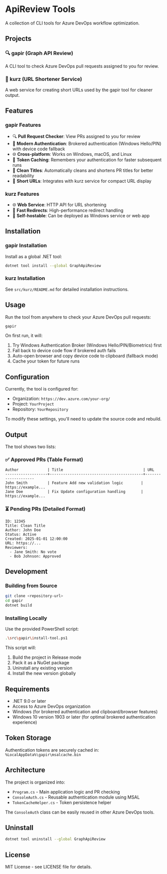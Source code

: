# ApiReview Tools

A collection of CLI tools for Azure DevOps workflow optimization.

## Projects

### 🔍 gapir (Graph API Review)
A CLI tool to check Azure DevOps pull requests assigned to you for review.

### 🔗 kurz (URL Shortener Service)
A web service for creating short URLs used by the gapir tool for cleaner output.

## Features

### gapir Features
- 🔍 **Pull Request Checker**: View PRs assigned to you for review
- 🔐 **Modern Authentication**: Brokered authentication (Windows Hello/PIN) with device code fallback
- 🌐 **Cross-platform**: Works on Windows, macOS, and Linux
- 💾 **Token Caching**: Remembers your authentication for faster subsequent runs
- 🧹 **Clean Titles**: Automatically cleans and shortens PR titles for better readability
- 🔗 **Short URLs**: Integrates with kurz service for compact URL display

### kurz Features
- 🌐 **Web Service**: HTTP API for URL shortening
- 🏃 **Fast Redirects**: High-performance redirect handling
- 🔧 **Self-hostable**: Can be deployed as Windows service or web app

## Installation

### gapir Installation
Install as a global .NET tool:

```bash
dotnet tool install --global GraphApiReview
```

### kurz Installation
See `src/kurz/README.md` for detailed installation instructions.

## Usage

Run the tool from anywhere to check your Azure DevOps pull requests:

```bash
gapir
```

On first run, it will:
1. Try Windows Authentication Broker (Windows Hello/PIN/Biometrics) first
2. Fall back to device code flow if brokered auth fails
3. Auto-open browser and copy device code to clipboard (fallback mode)
4. Cache your token for future runs

## Configuration

Currently, the tool is configured for:
- Organization: `https://dev.azure.com/your-org/`
- Project: `YourProject`
- Repository: `YourRepository`

To modify these settings, you'll need to update the source code and rebuild.

## Output

The tool shows two lists:

### ✅ Approved PRs (Table Format)
```
Author             | Title                                    | URL
-------------------+------------------------------------------+--------------------
John Smith         | Feature Add new validation logic        | https://example...
Jane Doe           | Fix Update configuration handling       | https://example...
```

### ⏳ Pending PRs (Detailed Format)
```
ID: 12345
Title: Clean Title
Author: John Doe
Status: Active
Created: 2025-01-01 12:00:00
URL: https://...
Reviewers:
  - Jane Smith: No vote
  - Bob Johnson: Approved
```

## Development

### Building from Source

```bash
git clone <repository-url>
cd gapir
dotnet build
```

### Installing Locally

Use the provided PowerShell script:

```bash
.\src\gapir\install-tool.ps1
```

This script will:
1. Build the project in Release mode
2. Pack it as a NuGet package
3. Uninstall any existing version
4. Install the new version globally

## Requirements

- .NET 9.0 or later
- Access to Azure DevOps organization
- Windows (for brokered authentication and clipboard/browser features)
- Windows 10 version 1903 or later (for optimal brokered authentication experience)

## Token Storage

Authentication tokens are securely cached in:
`%LocalAppData%\gapir\msalcache.bin`

## Architecture

The project is organized into:
- `Program.cs` - Main application logic and PR checking
- `ConsoleAuth.cs` - Reusable authentication module using MSAL
- `TokenCacheHelper.cs` - Token persistence helper

The `ConsoleAuth` class can be easily reused in other Azure DevOps tools.

## Uninstall

```bash
dotnet tool uninstall --global GraphApiReview
```

## License

MIT License - see LICENSE file for details.
